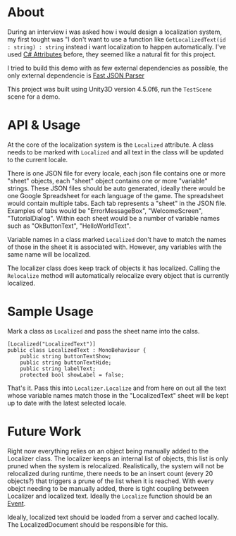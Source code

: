 About
=====
During an interview i was asked how i would design a localization system, my first tought was "I don't want to use a function like ```GetLocalizedText(id : string) : string``` instead i want localization to happen automatically. I've used [C# Attributes](http://msdn.microsoft.com/en-us/library/aa288454(v=vs.71).aspx) before, they seemed like a natural fit for this project.

I tried to build this demo with as few external dependencies as possible, the only external dependencie is [Fast JSON Parser](https://github.com/ysharplanguage/FastJsonParser)

This project was built using Unity3D version 4.5.0f6, run the ```TestScene``` scene for a demo.

API & Usage
===========
At the core of the localization system is the ```Localized``` attribute. A class needs to be marked with ```Localized``` and all text in the class will be updated to the current locale.

There is one JSON file for every locale, each json file contains one or more "sheet" objects, each "sheet" object contains one or more "variable" strings. These JSON files should be auto generated, ideally there would be one Google Spreadsheet for each language of the game. The spreadsheet would contain multiple tabs. Each tab represents a "sheet" in the JSON file. Examples of tabs would be "ErrorMessageBox", "WelcomeScreen", "TutorialDialog". Within each sheet would be a number of variable names such as "OkButtonText", "HelloWorldText". 

Variable names in a class marked ```Localized``` don't have to match the names of those in the sheet it is associated with. However, any variables with the same name will be localized.

The localizer class does keep track of objects it has localized. Calling the ```Relocalize``` method will automatically relocalize every object that is currently localized.

Sample Usage
============
Mark a class as ```Localized``` and pass the sheet name into the calss.
```
[Localized("LocalizedText")]
public class LocalizedText : MonoBehaviour {
	public string buttonTextShow;
	public string buttonTextHide;
	public string labelText;
	protected bool showLabel = false;
```
That's it. Pass this into ```Localizer.Localize``` and from here on out all the text whose variable names match those in the "LocalizedText" sheet will be kept up to date with the latest selected locale.

Future Work
===========
Right now everything relies on an object being manually added to the Localizer class. The localizer keeps an internal list of objects, this list is only pruned when the system is relocalized. Realistically, the system will not be relocalized during runtime, there needs to be an insert count (every 20 objects?) that triggers a prune of the list when it is reached.
With every obejct needing to be manually added, there is tight coupling between Localizer and localized text. Ideally the ```Localize``` function should be an [Event](https://gist.github.com/gszauer/6554489).

Ideally, localized text should be loaded from a server and cached locally. The LocalizedDocument should be responsible for this.
